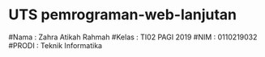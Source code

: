 # UTS pemrograman-web-lanjutan

#Nama  : Zahra Atikah Rahmah
#Kelas : TI02 PAGI 2019
#NIM : 0110219032
#PRODI : Teknik Informatika
